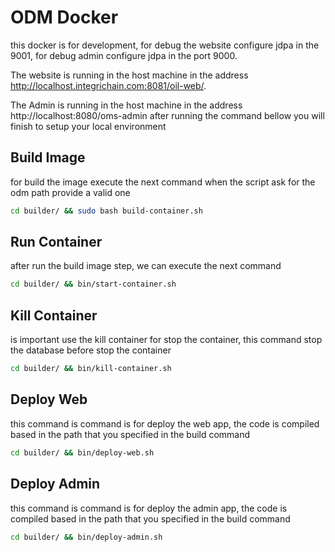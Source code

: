 # ODM Docker
this docker is for development, for debug the website configure jdpa in the 9001, for debug admin configure jdpa in the port 9000.

The website is running in the host machine in the address http://localhost.integrichain.com:8081/oil-web/.

The Admin is running in the host machine in the address http://localhost:8080/oms-admin after running the command bellow you will finish to setup your local environment

## Build Image
for build the image execute the next command when the script ask for the odm path provide a valid one
```bash
cd builder/ && sudo bash build-container.sh
```

## Run Container
after run the build image step, we can execute the next command
```bash
cd builder/ && bin/start-container.sh
```

## Kill Container
is important use the kill container for stop the container, this command stop the database before stop the container
```bash
cd builder/ && bin/kill-container.sh
```

## Deploy Web
this command is command is for deploy the web app, the code is compiled based in the path that you specified in the build command
```bash
cd builder/ && bin/deploy-web.sh
```


## Deploy Admin
this command is command is for deploy the admin app, the code is compiled based in the path that you specified in the build command
```bash
cd builder/ && bin/deploy-admin.sh
```
